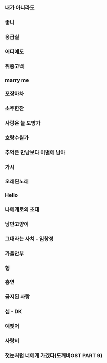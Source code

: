 ### 내가 아니라도
### 좋니
### 응급실
### 어디에도
### 취중고백
### marry me
### 포장마차
### 소주한잔
### 사랑은 늘 도망가
### 호랑수월가
### 추억은 만남보다 이별에 남아
### 가시
### 오래된노래
### Hello
### 나에게로의 초대
### 낭만고양이
### 그대라는 사치 - 임창정
### 가을안부
### 형
### 홍연
### 금지된 사랑
### 심 - DK
### 예뻣어
### 사랑비
### 첫눈처럼 너에게 가겠다(도깨비OST PART 9)
